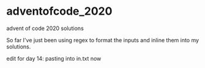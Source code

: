# adventofcode_2020
advent of code 2020 solutions

So far I've just been using regex to format the inputs and inline them into my solutions.

edit for day 14: pasting into in<day number>.txt now
